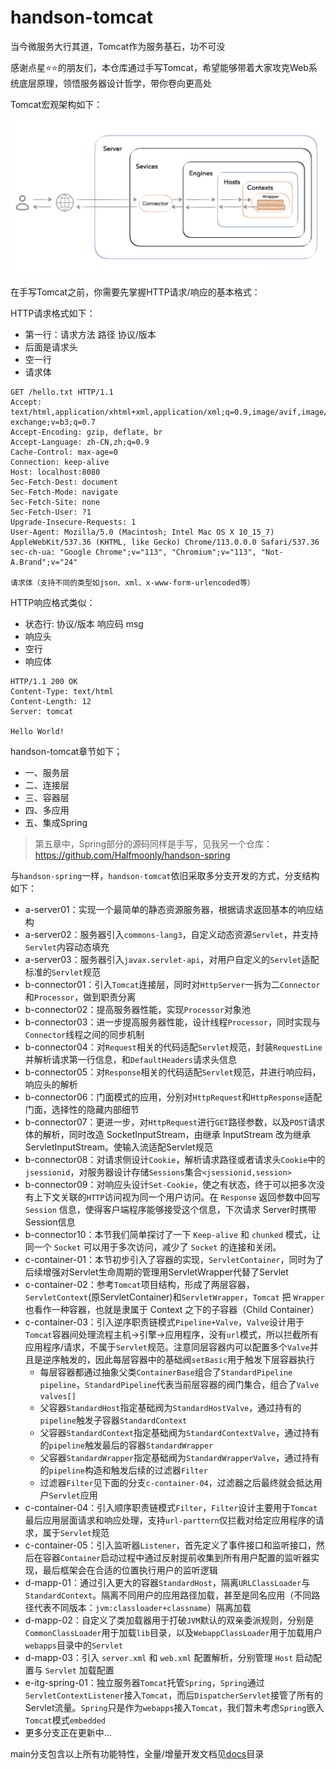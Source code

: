 # handson-tomcat
当今微服务大行其道，Tomcat作为服务基石，功不可没

感谢点星⭐⭐的朋友们，本仓库通过手写Tomcat，希望能够带着大家攻克Web系统底层原理，领悟服务器设计哲学，带你卷向更高处

Tomcat宏观架构如下：

![img.png](architecture.png)

在手写Tomcat之前，你需要先掌握HTTP请求/响应的基本格式：

HTTP请求格式如下：
- 第一行：请求方法 路径 协议/版本
- 后面是请求头
- 空一行
- 请求体
```shell
GET /hello.txt HTTP/1.1
Accept: text/html,application/xhtml+xml,application/xml;q=0.9,image/avif,image/webp,image/apng,*/*;q=0.8,application/signed-exchange;v=b3;q=0.7
Accept-Encoding: gzip, deflate, br
Accept-Language: zh-CN,zh;q=0.9
Cache-Control: max-age=0
Connection: keep-alive
Host: localhost:8080
Sec-Fetch-Dest: document
Sec-Fetch-Mode: navigate
Sec-Fetch-Site: none
Sec-Fetch-User: ?1
Upgrade-Insecure-Requests: 1
User-Agent: Mozilla/5.0 (Macintosh; Intel Mac OS X 10_15_7) AppleWebKit/537.36 (KHTML, like Gecko) Chrome/113.0.0.0 Safari/537.36
sec-ch-ua: "Google Chrome";v="113", "Chromium";v="113", "Not-A.Brand";v="24"

请求体（支持不同的类型如json、xml、x-www-form-urlencoded等）
```

HTTP响应格式类似：
- 状态行: 协议/版本 响应码 msg
- 响应头
- 空行
- 响应体
```shell
HTTP/1.1 200 OK
Content-Type: text/html
Content-Length: 12
Server: tomcat

Hello World!
```
handson-tomcat章节如下；
- 一、服务层
- 二、连接层
- 三、容器层
- 四、多应用
- 五、集成Spring

> 第五章中，Spring部分的源码同样是手写，见我另一个仓库：https://github.com/Halfmoonly/handson-spring

与`handson-spring`一样，`handson-tomcat`依旧采取多分支开发的方式，分支结构如下：
- a-server01：实现一个最简单的静态资源服务器，根据请求返回基本的响应结构
- a-server02：服务器引入`commons-lang3`，自定义动态资源`Servlet`，并支持`Servlet`内容动态填充
- a-server03：服务器引入`javax.servlet-api`，对用户自定义的`Servlet`适配标准的`Servlet`规范
- b-connector01：引入`Tomcat`连接层，同时对`HttpServer`一拆为二`Connector`和`Processor`，做到职责分离
- b-connector02：提高服务器性能，实现`Processor`对象池
- b-connector03：进一步提高服务器性能，设计线程`Processor`，同时实现与`Connector`线程之间的同步机制
- b-connector04：对`Request`相关的代码适配`Servlet`规范，封装`RequestLine`并解析请求第一行信息，和`DefaultHeaders`请求头信息
- b-connector05：对`Response`相关的代码适配`Servlet`规范，并进行响应码，响应头的解析
- b-connector06：门面模式的应用，分别对`HttpRequest`和`HttpResponse`适配门面，选择性的隐藏内部细节
- b-connector07：更进一步，对`HttpRequest`进行`GET`路径参数，以及`POST`请求体的解析，同时改造 SocketInputStream，由继承 InputStream 改为继承 ServletInputStream。使输入流适配Servlet规范
- b-connector08：对请求侧设计`Cookie`，解析请求路径或者请求头`Cookie`中的`jsessionid`，对服务器设计存储`Sessions`集合`<jsessionid,session>`
- b-connector09：对响应头设计`Set-Cookie`，使之有状态，终于可以把多次没有上下文关联的`HTTP`访问视为同一个用户访问。在 `Response` 返回参数中回写 `Session` 信息，使得客户端程序能够接受这个信息，下次请求 Server时携带Session信息
- b-connector10：本节我们简单探讨了一下 `Keep-alive` 和 `chunked` 模式，让同一个 `Socket` 可以用于多次访问，减少了 `Socket` 的连接和关闭。
- c-container-01：本节初步引入了容器的实现，`ServletContainer`，同时为了后续增强对Servlet生命周期的管理用ServletWrapper代替了Servlet
- c-container-02：参考`Tomcat`项目结构，形成了两层容器，`ServletContext`(原ServletContainer)和`ServletWrapper`，`Tomcat` 把 `Wrapper` 也看作一种容器，也就是隶属于 Context 之下的子容器（Child Container）
- c-container-03：引入逆序职责链模式`Pipeline+Valve`，`Valve`设计用于`Tomcat`容器间处理流程主机->引擎->应用程序，没有`url`模式，所以拦截所有应用程序/请求，不属于`Servlet`规范。注意同层容器内可以配置多个`Valve`并且是逆序触发的，因此每层容器中的基础阀`setBasic`用于触发下层容器执行
  - 每层容器都通过抽象父类`ContainerBase`组合了`StandardPipeline pipeline`，`StandardPipeline`代表当前层容器的阀门集合，组合了`Valve valves[]`
  - 父容器`StandardHost`指定基础阀为`StandardHostValve`，通过持有的`pipeline`触发子容器`StandardContext`
  - 父容器`StandardContext`指定基础阀为`StandardContextValve`，通过持有的`pipeline`触发最后的容器`StandardWrapper`
  - 父容器`StandardWrapper`指定基础阀为`StandardWrapperValve`，通过持有的`pipeline`构造和触发后续的过滤器`Filter`
  - 过滤器`Filter`见下面的分支`c-container-04`，过滤器之后最终就会抵达用户`Servlet`应用
- c-container-04：引入顺序职责链模式`Filter`，`Filter`设计主要用于`Tomcat`最后应用层面请求和响应处理，支持`url-parttern`仅拦截对给定应用程序的请求，属于`Servlet`规范
- c-container-05：引入监听器`Listener`，首先定义了事件接口和监听接口，然后在容器`Container`启动过程中通过反射提前收集到所有用户配置的监听器实现，最后框架会在合适的位置执行用户的监听逻辑
- d-mapp-01：通过引入更大的容器`StandardHost`，隔离`URLClassLoader`与`StandardContext`。隔离不同用户的应用路径加载，甚至是同名应用（不同路径代表不同版本：`jvm:classloader+classname`）隔离加载
- d-mapp-02：自定义了类加载器用于打破`JVM`默认的双亲委派规则，分别是`CommonClassLoader`用于加载`lib`目录，以及`WebappClassLoader`用于加载用户`webapps`目录中的`Servlet`
- d-mapp-03：引入 `server.xml` 和 `web.xml` 配置解析，分别管理 `Host` 启动配置与 `Servlet` 加载配置
- e-itg-spring-01：独立服务器`Tomcat`托管`Spring`，`Spring`通过`ServletContextListener`接入`Tomcat`，而后`DispatcherServlet`接管了所有的Servlet流量。`Spring`只是作为`webapps`接入`Tomcat`，我们暂未考虑`Spring`嵌入`Tomcat`模式`embedded`
- 更多分支正在更新中...

main分支包含以上所有功能特性，全量/增量开发文档见[docs](docs)目录

